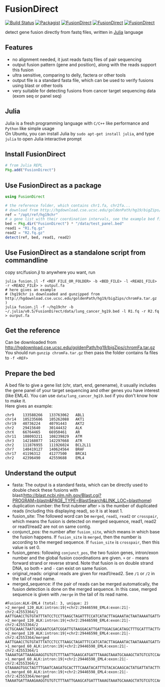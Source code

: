 # FusionDirect

[![Build Status](https://travis-ci.org/OpenGene/FusionDirect.jl.svg?branch=master)](https://travis-ci.org/OpenGene/FusionDirect.jl)
[![Packagist](https://img.shields.io/packagist/l/doctrine/orm.svg)]()
[![FusionDirect](http://pkg.julialang.org/badges/FusionDirect_0.4.svg)](http://pkg.julialang.org/?pkg=FusionDirect)
[![FusionDirect](http://pkg.julialang.org/badges/FusionDirect_0.5.svg)](http://pkg.julialang.org/?pkg=FusionDirect)
[![FusionDirect](http://pkg.julialang.org/badges/FusionDirect_0.6.svg)](http://pkg.julialang.org/?pkg=FusionDirect)

detect gene fusion directly from fastq files, written in [Julia](http://julialang.org/) language

## Features
* no alignment needed, it just reads fastq files of pair sequencing
* output fusion pattern (gene and position), along with the reads support this fusion
* ultra sensitive, comparing to delly, factera or other tools
* output file is a standard fasta file, which can be used to verify fusions using blast or other tools
* very suitable for detecting fusions from cancer target sequencing data (exom seq or panel seq)

## Julia
Julia is a fresh programming language with `C/C++` like performance and `Python` like simple usage  
On Ubuntu, you can install Julia by `sudo apt-get install julia`, and type `julia` to open Julia interactive prompt

## Install FusionDirect
```julia
# from Julia REPL
Pkg.add("FusionDirect")
```

## Use FusionDirect as a package
```julia
using FusionDirect

# the reference folder, which contains chr1.fa, chr2fa...
# download from http://hgdownload.cse.ucsc.edu/goldenPath/hg19/bigZips/chromFa.tar.gz and gunzip it
ref = "/opt/ref/hg19chr"
# a gene list with their coordination intervals, see the example bed files in data folder
bed = Pkg.dir("FusionDirect") * "/data/test_panel.bed"
read1 = "R1.fq.gz"
read2 = "R2.fq.gz"
detect(ref, bed, read1, read2)
```

## Use FusionDirect as a standalone script from commandline
copy src/fusion.jl to anywhere you want, run
```shell
julia fusion.jl -f <REF_FILE_OR_FOLDER> -b <BED_FILE> -l <READ1_FILE> -r <READ2_FILE> > output.fa
# here gives an example 
# (hg19chr is downloaded and gunzipped from http://hgdownload.cse.ucsc.edu/goldenPath/hg19/bigZips/chromFa.tar.gz )
julia fusion.jl -f ~/hg19chr -b ~/.julia/v0.5/FusionDirect/data/lung_cancer_hg19.bed -l R1.fq -r R2.fq > ourput.fa

```

## Get the reference
Can be downloaded from http://hgdownload.cse.ucsc.edu/goldenPath/hg19/bigZips/chromFa.tar.gz   
You should run `gunzip chromFa.tar.gz` then pass the folder contains fa files to `-f <REF>`

## Prepare the bed
A bed file to give a gene list (chr, start, end, genename), it usually includes the gene panel of your target sequencing and other genes you have interest (like EML4). You can use `data/lung_cancer_hg19.bed` if you don't know how to make it.  
Here gives an example:
```
chr9    133588266   133763062   ABL1
chr14   105235686   105262088   AKT1
chr19   40736224    40791443    AKT2
chr2    29415640    30144432    ALK
chrX    66764465    66950461    AR
chr11   108093211   108239829   ATM
chr3    142168077   142297668   ATR
chr2    111876955   111926024   BCL2L11
chr7    140419127   140624564   BRAF
chr17   41196312    41277500    BRCA1
chr2    42396490    42559688    EML4
```

## Understand the output
* fasta: The output is a standard fasta, which can be directly used to double check these fusions with blast(http://blast.ncbi.nlm.nih.gov/Blast.cgi?PROGRAM=blastn&PAGE_TYPE=BlastSearch&LINK_LOC=blasthome)
* duplication number: the first nubmer after `>` is the number of duplicated reads (including this displaying read), so it is at least 1.
* fusion_site: The followed word can be `merged`, `read1`, `read2` or `crosspair`, which means the fusion is detected on merged sequence, read1, read2 or read1/read2 are not on same contig.
* conjunct_pos: the number after `fusion_site`, which means in which base the fusion happens. If `fusion_site` is `merged`, then the number is according to the merged sequence. If `fusion_site` is `crosspair`, then this value is set 0.
* fusion_genes: following `conjunct_pos`, the two fusion genes, intron/exon number and the global fusion coordinations are given. `+` or `-` means forward strand or reverse strand. Note that fusion is on double strand DNA, so both `+` and `-` can exist on same fusion.
* original_reads: original reads are given for read1/read2. See `/1` or `/2` in the tail of read name.
* merged_sequence: if the pair of reads can be merged automatically, the fusion detection is done on the merged sequence. In this case, merged sequence is given with `/merge` in the tail of its read name.
```
#Fusion:ALK-EML4 (total: 3, unique: 2)
>2_merged_120_ALK:intron:19|+chr2:29446598_EML4:exon:21|-chr2:42553364/1
AATTGAACCTGTGTATTTATCCTCCTTAAGCTAGATTTCCATCATACTTAGAAATACTAATAAAATGATTAAAGAAGGTGTGTCTTTAATTGAAGCATGATTTAAAGTAAATGCAAAGCTATGTCGTCCAATCAATGTCCTTACAATC
>2_merged_120_ALK:intron:19|+chr2:29446598_EML4:exon:21|-chr2:42553364/2
GCTGCAAACTAATCAGGAATCGATCGGATTGTAAGGACATTGATTGGACGACATAGCTTTGCATTTACTTAAAATCATGCTTCAATTAAAGACACACCTTCTTTAATCATTTTATTAGTATTTCTAAGTATGATGGAAATCTATCTTAA
>2_merged_120_ALK:intron:19|+chr2:29446598_EML4:exon:21|-chr2:42553364/merged
AATTGAACCTGTGTATTTATCCTCCTTAAGCTAGATTTCCATCATACTTAGAAATACTAATAAAATGATTAAAGAAGGTGTGTCTTTAATTGAAGCATGATTTAAAGTAAATGCAAAGCTATGTCGTCCAATCAATGTCCTTACAATCCGATCGATTCCTGATTAGTTTGCAGC
>1_merged_60_ALK:intron:19|+chr2:29446598_EML4:exon:21|-chr2:42553364/1
TAAAATGATTAAAGAAGGTGTGTCTTTAATTGAAGCATGATTTAAAGTAAATGCAAAGCTATGTCGTCCAATCAATGTCCTTACAATCCGATCGATTCCTGATTAGTTTGCAGCCATTTGGAATGTCCCCTTTAAATTTAGAAACAG
>1_merged_60_ALK:intron:19|+chr2:29446598_EML4:exon:21|-chr2:42553364/2
GTAAAAGTGGCTAGTTTGAATCAAGATGCACTTTCAAATACATTTGTACACAAGCACTATGATTATACTTCCTGTTTCTAAATTTAAAGGGGACATTCCAAATGGCTGCAAACTAATCAGGAATCGATCGGATTGTAAGGACATTGATT
>1_merged_60_ALK:intron:19|+chr2:29446598_EML4:exon:21|-chr2:42553364/merged
TAAAATGATTAAAGAAGGTGTGTCTTTAATTGAAGCATGATTTAAAGTAAATGCAAAGCTATGTCGTCCAATCAATGTCCTTACAATCCGATCGATTCCTGATTAGTTTGCAGCCATTTGGAATGTCCCCTTTAAATTTAGAAACAGGAAGTATAATCATAGTGCTTGTGTACAAATGTATTTGAAAGTGCATCTTGATTCAAACTAGCCACTTTTAC
```
